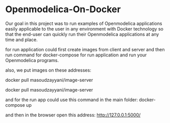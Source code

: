 # Openmodelica-On-Docker
Our goal in this project was to run examples of Openmodelica applications easily applicable to the user in any environment with Docker technology so that the end-user can quickly run their Openmodelica applications at any time and place.

for run application could first create images from client and server and then run command for docker-compose for run application and run your Openmodelica programs.

also, we put images on these addresses:

docker pull masoudzayyani/image-server

docker pull masoudzayyani/image-server

and for the run app could use this command in the main folder:
docker-compose up

and then in the browser open this address:
http://127.0.0.1:5000/
